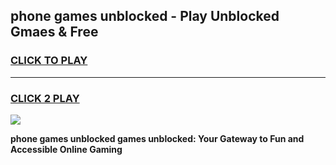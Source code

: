 
## phone games unblocked - Play Unblocked Gmaes & Free
<h3>
<a href="https://premium.freeplayer.one?title=phone_games_unblocked&ref=20F">CLICK TO PLAY</a></h3>
<hr>

<h3>
<a href="https://premium.freeplayer.one?title=phone_games_unblocked&ref=20F">CLICK 2 PLAY</a>
  
</h3>

<a href="https://premium.freeplayer.one?title=phone_games_unblocked&ref=20F/"><img src="https://clearcache.store/games.png"></a>


**phone games unblocked games unblocked: Your Gateway to Fun and Accessible Online Gaming**
